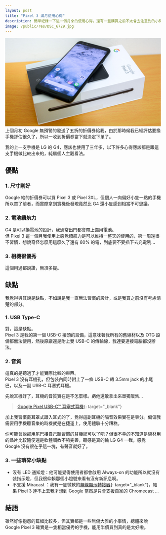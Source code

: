 ```yaml
---
layout: post
title: "Pixel 3 滿月使用心得"
description: 簡單紀錄一下這一個月來的使用心得，還有一些購買之前不太會去注意到的小問題
image: /public/res/DSC_6729.jpg
---
```


![](\public\res\DSC_6729.jpg)
上個月初 Google 無預警的發送了五折的折價券給我，由於那時候我已經評估要換手機評估很久了，所以一收到折價券當下就決定下單了。

<!-- more -->

我的上一支手機是 LG 的 G4，應該也使用了三年多，以下許多心得應該都是跟這支手機做比較出來的，純屬個人主觀看法。

## 優點
### 1. 尺寸剛好
Google 給的折價券可以買 Pixel 3 或 Pixel 3XL，但個人一向偏好小隻一點的手機所以買了前者，而實際拿到實機後發現竟然比 G4 還小隻感到相當不可思議。
### 2. 電池續航力
G4 是可以換電池的設計，我通常出門都會帶上備用電池。  
但 Pixel 3 這一個月我使用上感覺續航力是可以維持一整天的使用的，第一周還很不習慣，想說奇怪怎麼用這麼久了還有 80% 的電，到底要不要插下去充電咧...
### 3. 相機很優秀
這個用過都說讚，無須多提。

## 缺點
我覺得與其說是缺點，不如說是我一直無法習慣的設計，或是我買之前沒有考慮清楚的部分。
### 1. USB Type-C
對，這是缺點。  
Pixel 3 是我的第一個 USB-C 接頭的設備，這意味著我所有的舊線材以及 OTG 設備都無法使用，然後原廠還是附上雙 USB-C 的傳輸線，我連要連接電腦都沒辦法。
### 2. 音質
這真的是聽過了才能實際比較的東西。  
Pixel 3 沒有耳機孔，但包裝內同時附上了一條 USB-C 轉 3.5mm jack 的小尾巴，以及一副 USB-C 耳塞式耳機。

先說耳機好了，耳機的音質實在是不怎麼樣。虧他還敢拿出來單獨販售...

> [Google Pixel USB-C™ 耳塞式耳機](https://store.google.com/tw/product/usb_c_earbuds){: target="_blank"}

加上我習慣戴耳罩式跟入耳式的了，覺得這副耳機的隔音效果實在是零分。偏偏我需要用手機聽音樂的時機就是在捷運上，使用體驗十分糟糕。

你可能會說那用尾巴接自己聽習慣的耳機總可以了吧？但很不幸的不知道是線材用的晶片比較隨便還是軟體調教不夠完善，聽感是真的輸 LG G4 一截，感覺 Google 沒有很在乎這一塊，有聲音就好了。

### 3. 一些瑣碎小缺點
+ 沒有 LED 通知燈：他可能覺得使用者都會啟用 Always-on 的功能所以就沒有裝指示燈，但我很仰賴那個小燈號來看有沒有新訊息啊。
+ 不支援 Miracast ：我有一隻微軟的[無線顯示轉接器](https://www.microsoft.com/accessories/zh-tw/products/adapters/wireless-display-adapter-2/p3q-00015){: target="_blank"}，結果 Pixel 3 連不上去我才想到 Google 當然是只會支援自家的 Chromecast ...

## 結語
雖然好像抱怨的篇幅比較多，但其實都是一些無傷大雅的小事情，總體來說 Google Pixel 3 確實是一隻相當優秀的手機，能用半價買到真的是太好啦。
